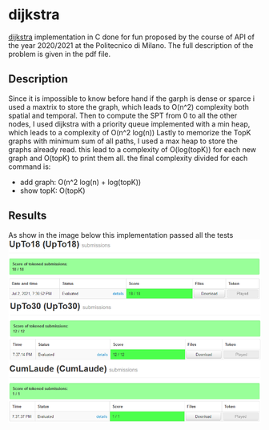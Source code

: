 # dijkstra
[dijkstra](http://www.csl.mtu.edu/cs4321/www/Lectures/Lecture%2020%20-%20Dijkstra%20Algorithm.htm) implementation in C done for fun proposed by the course of API of the year 2020/2021 at the Politecnico di Milano.
The full description of the problem is given in the pdf file.
## Description
Since it is impossible to know before hand if the garph is dense or sparce i used a maxtrix to store the graph, which leads to O(n^2) complexity both spatial and temporal.
Then to compute the SPT from 0 to all the other nodes, I used dijkstra with a priority queue implemented with a min heap, which leads to a complexity of O(n^2 log(n))
Lastly to memorize the TopK graphs with minimum sum of all paths, I used a max heap to store the graphs already read. this lead to a complexity of O(log(topK)) for each new graph and O(topK) to print them all.
the final complexity divided for each command is:
- add graph: O(n^2 log(n) + log(topK))
- show topK: O(topK)
## Results
As show in the image below this implementation passed all the tests
![alt text](results.png)
